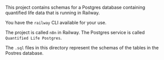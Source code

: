 This project contains schemas for a Postgres database containing quantified life data that is running in Railway.

You have the `railway` CLI available for your use.

The project is called `n8n` in Railway. The Postgres service is called `Quantified Life Postgres`.

The `.sql` files in this directory represent the schemas of the tables in the Postres database.
